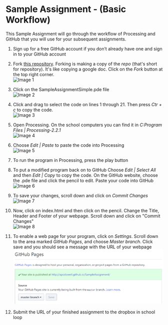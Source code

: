 Sample Assignment - (Basic Workflow)
=================

This Sample Assignment will go through the workflow of Processing and GitHub that you will use for your subsequent assignments. 

1. Sign up for a free GitHub account if you don’t already have one and sign in to your GitHub account

3. Fork [this repository](https://GitHub.com/APCSLowell/SampleAssignmentSimple). Forking is making a copy of the *repo* (that's short for repository). It's like copying a google doc. Click on the *Fork* button at the top right corner.  
![Image 1](/images/SampleAssignmentSimple1.PNG)

4. Click on the SampleAssignmentSimple.pde file  
![Image 2](/images/SampleAssignmentSimple2.PNG)

5. Click and drag to select the code on lines 1 through 21. Then press *Ctr + c* to copy the code.  
![Image 3](/images/SampleAssignmentSimple3.PNG)

6. Open Processing. On the school computers you can find it in *C:Program Files | Processing-2.2.1*  
![Image 4](/images/SampleAssignmentSimple4.PNG) 

6. Choose *Edit | Paste* to paste the code into Processing  
![Image 5](/images/SampleAssignmentSimple5.PNG) 

7. To run the program in Processing, press the play button

8. To put a modified program back on to GitHub Choose *Edit | Select All* and then *Edit | Copy* to copy the code. On the GitHub website, choose the .pde file and click the pencil to edit. Paste your code into GitHub  
![Image 6](/images/SampleAssignmentSimple6.png) 

9. To save your changes, scroll down and click on *Commit Changes*  
![Image 7](/images/SampleAssignmentSimple7.PNG)

9. Now, click on index.html and then click on the pencil. Change the Title, Header and Footer of your webpage.  Scroll down and click on "Commit Changes"  
![Image 8](/images/SampleAssignmentSimple8.png)

10. To enable a web page for your program, click on *Settings*. Scroll down to the area marked *GitHub Pages*, and choose *Master branch*. Click save and you should see a message with the URL of your webpage   
![Image 9](/images/GitHubPages3.PNG)
18. Submit the URL of your finished assignment to the dropbox in school loop
